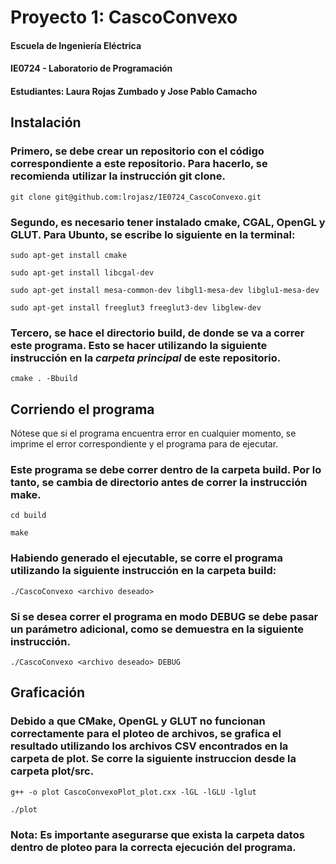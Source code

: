# Proyecto 1: CascoConvexo
#### Escuela de Ingeniería Eléctrica
#### IE0724 - Laboratorio de Programación
#### Estudiantes: Laura Rojas Zumbado y Jose Pablo Camacho

## Instalación
### Primero, se debe crear un repositorio con el código correspondiente a este repositorio. Para hacerlo, se recomienda utilizar la instrucción git clone.

`git clone git@github.com:lrojasz/IE0724_CascoConvexo.git`

### Segundo, es necesario tener instalado cmake, CGAL, OpenGL y GLUT. Para Ubunto, se escribe lo siguiente en la terminal:

`sudo apt-get install cmake`

`sudo apt-get install libcgal-dev`

`sudo apt-get install mesa-common-dev libgl1-mesa-dev libglu1-mesa-dev`

`sudo apt-get install freeglut3 freeglut3-dev libglew-dev`

### Tercero, se hace el directorio build, de donde se va a correr este programa. Esto se hacer utilizando la siguiente instrucción en la _carpeta principal_ de este repositorio.

`cmake . -Bbuild`

## Corriendo el programa

Nótese que si el programa encuentra error en cualquier momento, se imprime el error correspondiente y el programa para de ejecutar.

### Este programa se debe correr dentro de la carpeta build. Por lo tanto, se cambia de directorio antes de correr la instrucción make.

`cd build`

`make`

### Habiendo generado el ejecutable, se corre el programa utilizando la siguiente instrucción en la carpeta build:

`./CascoConvexo <archivo deseado>`

### Si se desea correr el programa en modo DEBUG se debe pasar un parámetro adicional, como se demuestra en la siguiente instrucción.

`./CascoConvexo <archivo deseado> DEBUG`

## Graficación

### Debido a que CMake, OpenGL y GLUT no funcionan correctamente para el ploteo de archivos, se grafica el resultado utilizando los archivos CSV encontrados en la carpeta de plot. Se corre la siguiente instruccion desde la carpeta plot/src.

` g++ -o plot CascoConvexoPlot_plot.cxx -lGL -lGLU -lglut `

` ./plot `

### Nota: Es importante asegurarse que exista la carpeta datos dentro de ploteo para la correcta ejecución del programa.
